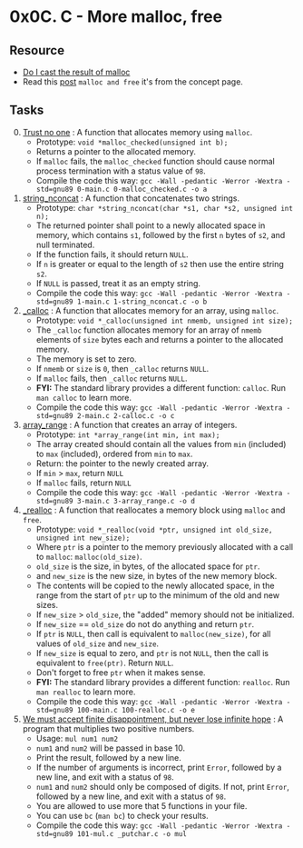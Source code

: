 # 0x0C. C - More malloc, free 

## Resource

- [Do I cast the result of malloc](https://stackoverflow.com/questions/605845/do-i-cast-the-result-of-malloc)
- Read this [post](https://www.notion.so/C-Programming-f13cdb9661db464f8ea326c5a2654e8e) `malloc and free` it's from the concept page.

## Tasks

0. [Trust no one](./0-malloc_checked.c) : A function that allocates memory using `malloc`.
	- Prototype: `void *malloc_checked(unsigned int b);`
	- Returns a pointer to the allocated memory.
	- If `malloc` fails, the `malloc_checked` function should  cause normal process termination with a status value of `98`.
	- Compile the code this way: `gcc -Wall -pedantic -Werror -Wextra -std=gnu89 0-main.c 0-malloc_checked.c -o a`
1. [string\_nconcat](./1-string_nconcat.c) : A function that concatenates two strings.
	- Prototype: `char *string_nconcat(char *s1, char *s2, unsigned int n);`
	- The returned pointer shall point to a newly allocated space in memory, which contains `s1`, followed by the first `n` bytes of `s2`, and null terminated.
	- If the function fails, it should return `NULL`.
	- If `n` is greater or equal to the length of `s2` then use the entire string `s2`.
	- If `NULL` is passed, treat it as an empty string.
	- Compile the code this way: `gcc -Wall -pedantic -Werror -Wextra -std=gnu89 1-main.c 1-string_nconcat.c -o b`
2. [\_calloc](./2-calloc.c) : A function that allocates memory for an array, using `malloc`.
	- Prototype: `void *_calloc(unsigned int nmemb, unsigned int size);`
	- The `_calloc` function allocates memory for an array of `nmemb` elements of `size` bytes each and returns a pointer to the allocated memory.
	- The memory is set to zero.
	- If `nmemb` or `size` is `0`, then `_calloc` returns `NULL`.
	- If `malloc` fails, then `_calloc` returns `NULL`.
	- **FYI:** The standard library provides a different function: `calloc`. Run `man calloc` to learn more.
	- Compile the code this way: `gcc -Wall -pedantic -Werror -Wextra -std=gnu89 2-main.c 2-calloc.c -o c`
3. [array\_range](./3-array_range.c) : A function that creates an array of integers.
	- Prototype: `int *array_range(int min, int max);`
	- The array created should contain all the values from `min` (included) to `max` (included), ordered from `min` to `max`.
	- Return: the pointer to the newly created array.
	- If `min` > `max`, return `NULL`
	- If `malloc` fails, return `NULL`
	- Compile the code this way: `gcc -Wall -pedantic -Werror -Wextra -std=gnu89 3-main.c 3-array_range.c -o d`
4. [\_realloc](./100-realloc.c) : A function that reallocates a memory block using `malloc` and `free`.
	- Prototype: `void *_realloc(void *ptr, unsigned int old_size, unsigned int new_size);`
	- Where `ptr` is a pointer to the memory previously allocated with a call to `malloc`: `malloc(old_size)`.
	- `old_size` is the size, in bytes, of the allocated space for `ptr`.
	- and `new_size` is the new size, in bytes of the new memory block.
	- The contents will be copied to the newly allocated space, in the range from the start of `ptr` up to the minimum of the old and new sizes.
	- If `new_size` > `old_size`, the "added" memory should not be initialized.
	- If `new_size` == `old_size` do not do anything and return `ptr`.
	- If `ptr` is `NULL`, then call is equivalent to `malloc(new_size)`, for all values of `old_size` and `new_size`.
	- If `new_size` is equal to zero, and `ptr` is not `NULL`, then the call is equivalent to `free(ptr)`. Return `NULL`.
	- Don't forget to free `ptr` when it makes sense.
	- **FYI:** The standard library provides a different function: `realloc`. Run `man realloc` to learn more.
	- Compile the code this way: `gcc -Wall -pedantic -Werror -Wextra -std=gnu89 100-main.c 100-realloc.c -o e`
5. [We must accept finite disappointment, but never lose infinite hope](./101-mul.c) : A program that multiplies two positive numbers.
	- Usage: `mul num1 num2`
	- `num1` and `num2` will be passed in base 10.
	- Print the result, followed by a new line.
	- If the number of arguments is incorrect, print `Error`, followed by a new line, and exit with a status of `98`.
	- `num1` and `num2` should only be composed of digits. If not, print `Error`, followed by a new line, and exit with a status of `98`.
	- You are allowed to use more that 5 functions in your file.
	- You can use `bc` (`man bc`) to check your results.
	- Compile the code this way: `gcc -Wall -pedantic -Werror -Wextra -std=gnu89 101-mul.c _putchar.c -o mul`
